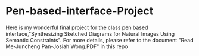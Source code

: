 # Pen-based-interface-Project
Here is my wonderful final project for the class pen based interface,"Synthesizing Sketched Diagrams for Natural Images Using Semantic Constraints". 
For more details, please refer to the document "Read Me-Juncheng Pan-Josiah Wong.PDF" in this repo
